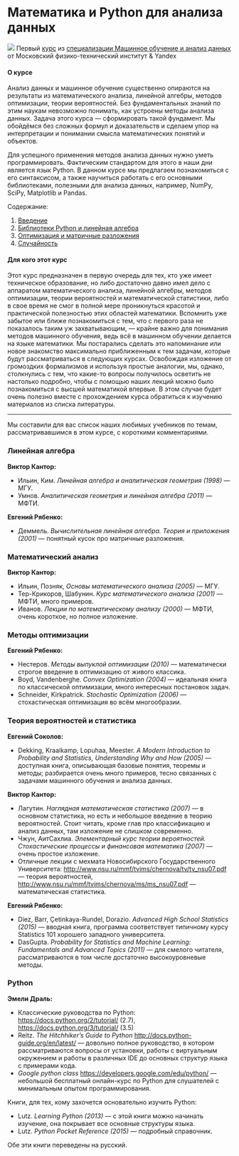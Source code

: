 # Математика и Python для анализа данных #


[![](https://github.com/VulpesCorsac/Coursera-Machine-Learning-and-Data-Analysis/blob/master/1%20-%20Mathematics%20and%20python%20for%20data%20analysis/Logo1.jpg)](https://www.coursera.org/learn/mathematics-and-python/) Первый [курс](https://www.coursera.org/learn/mathematics-and-python/) из [специализации Машинное обучение и анализ данных](https://www.coursera.org/specializations/machine-learning-data-analysis) от Московский физико-технический институт & Yandex

#### О курсе ####

Анализ данных и машинное обучение существенно опираются на результаты из математического анализа, линейной алгебры, методов оптимизации, теории вероятностей. Без фундаментальных знаний по этим наукам невозможно понимать, как устроены методы анализа данных. Задача этого курса — сформировать такой фундамент. Мы обойдёмся без сложных формул и доказательств и сделаем упор на интерпретации и понимании смысла математических понятий и объектов. 

Для успешного применения методов анализа данных нужно уметь программировать. Фактическим стандартом для этого в наши дни является язык Python. В данном курсе мы предлагаем познакомиться с его синтаксисом, а также научиться работать с его основными библиотеками, полезными для анализа данных, например, NumPy, SciPy, Matplotlib и Pandas.

Содержание:
1. [Введение](https://github.com/VulpesCorsac/Coursera-Machine-Learning-Data-Analysis/tree/master/1%20-%20Mathematics%20and%20python%20for%20data%20analysis/Week%201)
2. [Библиотеки Python и линейная алгебра](https://github.com/VulpesCorsac/Coursera-Machine-Learning-Data-Analysis/tree/master/1%20-%20Mathematics%20and%20python%20for%20data%20analysis/Week%202)
3. [Оптимизация и матричные разложения](https://github.com/VulpesCorsac/Coursera-Machine-Learning-Data-Analysis/tree/master/1%20-%20Mathematics%20and%20python%20for%20data%20analysis/Week%203)
4. [Случайность](https://github.com/VulpesCorsac/Coursera-Machine-Learning-Data-Analysis/tree/master/1%20-%20Mathematics%20and%20python%20for%20data%20analysis/Week%204)

#### Для кого этот курс ####
Этот курс предназначен в первую очередь для тех, кто уже имеет техническое образование, но либо достаточно давно имел дело с аппаратом математического анализа, линейной алгебры, методов оптимизации, теории вероятностей и математической статистики, либо в свое время не смог в полной мере проникнуться красотой и практической полезностью этих областей математики. Вспомнить уже забытое или ближе познакомиться с тем, что с первого раза не показалось таким уж захватывающим, — крайне важно для понимания методов машинного обучения, ведь всё в машинном обучении делается на языке математики. Мы постарались сделать это напоминание или новое знакомство максимально приближенным к тем задачам, которые будут рассматриваться в следующих курсах. Освобождая изложение от громоздких формализмов и используя простые аналогии, мы, однако, столкнулись с тем, что какие-то вопросы получилось осветить не настолько подробно, чтобы с помощью наших лекций можно было познакомиться с высшей математикой впервые. В этом случае будет очень полезно вместе с прохождением курса обратиться к изучению материалов из списка литературы.


<hr>
Мы составили для вас список наших любимых учебников по темам, рассматривавшимся в этом курсе, с короткими комментариями.

### Линейная алгебра ###

**Виктор Кантор:**

* Ильин, Ким. *Линейная алгебра и аналитическая геометрия (1998)* — МГУ.
* Умнов. *Аналитическая геометрия и линейная алгебра (2011)* — МФТИ.

**Евгений Рябенко:**

* Деммель. *Вычислительная линейная алгебра. Теория и приложения (2001)* — понятный кусок про матричные разложения.

### Математический анализ ###

**Виктор Кантор:**

* Ильин, Позняк, *Основы математического анализа (2005)* — МГУ.
* Тер-Крикоров, Шабунин. *Курс математического анализа (2001)* — МФТИ, много примеров.
* Иванов. *Лекции по математическому анализу (2000)* — МФТИ, очень короткое, но полное изложение.

### Методы оптимизации ###

**Евгений Рябенко:**

* Нестеров. *Методы выпуклой оптимизации (2010)* — математически строгое введение в оптимизацию от живого классика.
* Boyd, Vandenberghe. *Convex Optimization (2004)* — идеальная книга по классической оптимизации, много интересных постановок задач.
* Schneider, Kirkpatrick. *Stochastic Optimization (2006)* — стохастическая оптимизация во всём многообразии.

### Теория вероятностей и статистика ###

**Евгений Соколов:**

* Dekking, Kraaikamp, Lopuhaa, Meester. *A Modern Introduction to Probability and Statistics, Understanding Why and How (2005)* — доступная книга, описывающая базовые понятия, теоремы и методы; разбирается очень много примеров, тесно связанных с задачами машинного обучения и анализа данных.

**Виктор Кантор:**

* Лагутин. *Наглядная математическая статистика (2007)* — в основном статистика, но есть и небольшое введение в теорию вероятностей. Стоит читать, кроме глав про классификацию и анализ данных, там изложение не слишком современно.
* Чжун, АитСахлиа. *Элементарный курс теории вероятностей. Стохастические процессы и финансовая математика (2007)* — очень простое изложение.
* Отличные лекции с мехмата Новосибирского Государственного Университета: http://www.nsu.ru/mmf/tvims/chernova/tv/tv_nsu07.pdf — теория вероятностей, http://www.nsu.ru/mmf/tvims/chernova/ms/ms_nsu07.pdf — математическая статистика.

**Евгений Рябенко:**

* Diez, Barr, Çetinkaya-Rundel, Dorazio. *Advanced High School Statistics (2015)* — вводная книга, программа соответствует типичному курсу Statistics 101 хорошего западного университета.
* DasGupta. *Probability for Statistics and Machine Learning: Fundamentals and Advanced Topics (2011)* — для смелого читателя, рассматриваются в том числе достаточно высокоуровневые методы.

### Python ###

**Эмели Драль:**

* Классические руководства по Python: https://docs.python.org/2/tutorial/ (2.7), https://docs.python.org/3/tutorial/ (3.5)
* Reitz. *The Hitchhiker’s Guide to Python* http://docs.python-guide.org/en/latest/ — довольно полное руководство, в котором рассматриваются вопросы от установки, работы с виртуальным окружением и работы в различных IDE до основных структур языка с примерами кода.
* *Google python class* https://developers.google.com/edu/python/ — небольшой бесплатный онлайн-курс по Python для слушателей с минимальным опытом программирования.

Книги, для тех, кому захочется основательно изучить Python:

* Lutz. *Learning Python (2013)* — с этой книги можно начинать изучение, она покрывает все основные структуры языка.
* Lutz. *Python Pocket Reference (2015)* — подробный справочник.

Обе эти книги переведены на русский.
